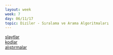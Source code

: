 ```yaml
---
layout: week
week: 7
day: 06/11/17
topic: Diziler - Sıralama ve Arama Algoritmaları
---
```

[slaytlar](../files/mtk467-oop/week7/NYP-Hafta7.pdf)  
[kodlar](../files/mtk467-oop/week7/Hafta7Kodlar.zip)  
[alıştırmalar](../files/mtk467-oop/week7/exercises.pdf)  